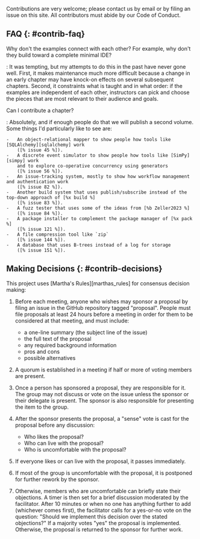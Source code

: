 Contributions are very welcome;
please contact us by email or by filing an issue on this site.
All contributors must abide by our Code of Conduct.

## FAQ {: #contrib-faq}

Why don't the examples connect with each other? For example, why don't they build toward a complete minimal IDE?

:   It was tempting, but my attempts to do this in the past have never gone well.
    First, it makes maintenance much more difficult
    because a change in an early chapter may have knock-on effects on several subsequent chapters.
    Second, it constraints what is taught and in what order:
    if the examples are independent of each other,
    instructors can pick and choose the pieces that are most relevant to their audience and goals.

Can I contribute a chapter?

:   Absolutely, and if enough people do that we will publish a second volume.
    Some things I'd particularly like to see are:

    -   An object-relational mapper to show people how tools like [SQLAlchemy][sqlalchemy] work
        ([% issue 45 %]).
    -   A discrete event simulator to show people how tools like [SimPy][simpy] work
        and to explore co-operative concurrency using generators
        ([% issue 56 %]).
    -   An issue-tracking system, mostly to show how workflow management and authentication work
        ([% issue 82 %]).
    -   Another build system that uses publish/subscribe instead of the top-down approach of [%x build %]
        ([% issue 83 %]).
    -   A fuzz tester that uses some of the ideas from [%b Zeller2023 %]
        ([% issue 84 %]).
    -   A package installer to complement the package manager of [%x pack %]
        ([% issue 121 %]).
    -   A file compression tool like `zip`
        ([% issue 144 %]).
    -   A database that uses B-trees instead of a log for storage
        ([% issue 151 %]).

## Making Decisions {: #contrib-decisions}

This project uses [Martha's Rules][marthas_rules] for consensus decision making:

1.  Before each meeting, anyone who wishes may sponsor a proposal by filing an
    issue in the GitHub repository tagged "proposal".  People must file proposals
    at least 24 hours before a meeting in order for them to be considered at that
    meeting, and must include:
    -   a one-line summary (the subject line of the issue)
    -   the full text of the proposal
    -   any required background information
    -   pros and cons
    -   possible alternatives

2.  A quorum is established in a meeting if half or more of voting members are
    present.

3.  Once a person has sponsored a proposal, they are responsible for it.  The
    group may not discuss or vote on the issue unless the sponsor or their
    delegate is present.  The sponsor is also responsible for presenting the
    item to the group.

4.  After the sponsor presents the proposal, a "sense" vote is cast for the
    proposal before any discussion:
    -   Who likes the proposal?
    -   Who can live with the proposal?
    -   Who is uncomfortable with the proposal?

5.  If everyone likes or can live with the proposal, it passes immediately.

6.  If most of the group is uncomfortable with the proposal, it is postponed for
    further rework by the sponsor.

7.  Otherwise, members who are uncomfortable can briefly state their objections.
    A timer is then set for a brief discussion moderated by the facilitator.
    After 10 minutes or when no one has anything further to add (whichever comes
    first), the facilitator calls for a yes-or-no vote on the question: "Should
    we implement this decision over the stated objections?"  If a majority votes
    "yes" the proposal is implemented.  Otherwise, the proposal is returned to
    the sponsor for further work.
